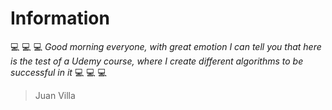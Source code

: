 # Information

:computer: :computer: :computer: *Good morning everyone, with great emotion I can tell you that here is the test of a Udemy course, where I create different algorithms to be successful in it* :computer: :computer: :computer:

> Juan Villa